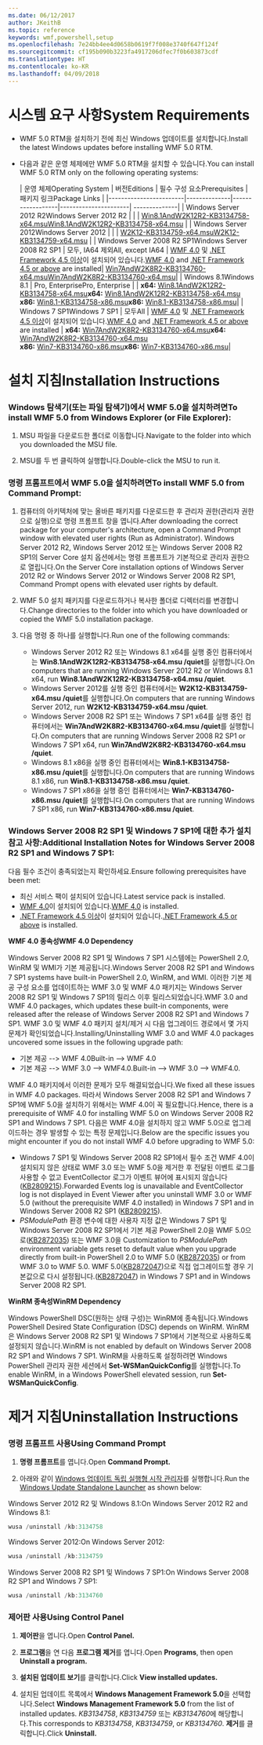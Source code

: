 ```yaml
---
ms.date: 06/12/2017
author: JKeithB
ms.topic: reference
keywords: wmf,powershell,setup
ms.openlocfilehash: 7e24bb4ee4d0658b0619f7f008e3740f647f124f
ms.sourcegitcommit: cf195b090b3223fa4917206dfec7f0b603873cdf
ms.translationtype: HT
ms.contentlocale: ko-KR
ms.lasthandoff: 04/09/2018
---
```

# <a name="system-requirements"></a><span data-ttu-id="4c1d7-102">시스템 요구 사항</span><span class="sxs-lookup"><span data-stu-id="4c1d7-102">System Requirements</span></span>

- <span data-ttu-id="4c1d7-103">WMF 5.0 RTM을 설치하기 전에 최신 Windows 업데이트를 설치합니다.</span><span class="sxs-lookup"><span data-stu-id="4c1d7-103">Install the latest Windows updates before installing WMF 5.0 RTM.</span></span>
- <span data-ttu-id="4c1d7-104">다음과 같은 운영 체제에만 WMF 5.0 RTM을 설치할 수 있습니다.</span><span class="sxs-lookup"><span data-stu-id="4c1d7-104">You can install WMF 5.0 RTM only on the following operating systems:</span></span>

    | <span data-ttu-id="4c1d7-105">운영 체제</span><span class="sxs-lookup"><span data-stu-id="4c1d7-105">Operating System</span></span>       | <span data-ttu-id="4c1d7-106">버전</span><span class="sxs-lookup"><span data-stu-id="4c1d7-106">Editions</span></span>         | <span data-ttu-id="4c1d7-107">필수 구성 요소</span><span class="sxs-lookup"><span data-stu-id="4c1d7-107">Prerequisites</span></span>        |  <span data-ttu-id="4c1d7-108">패키지 링크</span><span class="sxs-lookup"><span data-stu-id="4c1d7-108">Package Links</span></span> |
    |------------------------|--------------|------------------|----------------------| --------------|
    | <span data-ttu-id="4c1d7-109">Windows Server 2012 R2</span><span class="sxs-lookup"><span data-stu-id="4c1d7-109">Windows Server 2012 R2</span></span> |  |  | [<span data-ttu-id="4c1d7-110">Win8.1AndW2K12R2-KB3134758-x64.msu</span><span class="sxs-lookup"><span data-stu-id="4c1d7-110">Win8.1AndW2K12R2-KB3134758-x64.msu</span></span>](http://go.microsoft.com/fwlink/?LinkId=717507) |
    | <span data-ttu-id="4c1d7-111">Windows Server 2012</span><span class="sxs-lookup"><span data-stu-id="4c1d7-111">Windows Server 2012</span></span>    |  |  | [<span data-ttu-id="4c1d7-112">W2K12-KB3134759-x64.msu</span><span class="sxs-lookup"><span data-stu-id="4c1d7-112">W2K12-KB3134759-x64.msu</span></span>](http://go.microsoft.com/fwlink/?LinkId=717506) |
    | <span data-ttu-id="4c1d7-113">Windows Server 2008 R2 SP1</span><span class="sxs-lookup"><span data-stu-id="4c1d7-113">Windows Server 2008 R2 SP1</span></span> | <span data-ttu-id="4c1d7-114">모두, IA64 제외</span><span class="sxs-lookup"><span data-stu-id="4c1d7-114">All, except IA64</span></span> | <span data-ttu-id="4c1d7-115">[WMF 4.0](http://www.microsoft.com/en-us/download/details.aspx?id=40855) 및 [.NET Framework 4.5 이상](https://msdn.microsoft.com/library/5a4x27ek.aspx)이 설치되어 있습니다.</span><span class="sxs-lookup"><span data-stu-id="4c1d7-115">[WMF 4.0](http://www.microsoft.com/en-us/download/details.aspx?id=40855) and [.NET Framework 4.5 or above](https://msdn.microsoft.com/library/5a4x27ek.aspx) are installed</span></span>| [<span data-ttu-id="4c1d7-116">Win7AndW2K8R2-KB3134760-x64.msu</span><span class="sxs-lookup"><span data-stu-id="4c1d7-116">Win7AndW2K8R2-KB3134760-x64.msu</span></span>](http://go.microsoft.com/fwlink/?LinkId=717504)|
    | <span data-ttu-id="4c1d7-117">Windows 8.1</span><span class="sxs-lookup"><span data-stu-id="4c1d7-117">Windows 8.1</span></span> | <span data-ttu-id="4c1d7-118">Pro, Enterprise</span><span class="sxs-lookup"><span data-stu-id="4c1d7-118">Pro, Enterprise</span></span> | | <span data-ttu-id="4c1d7-119">**x64:**  [Win8.1AndW2K12R2-KB3134758-x64.msu](http://go.microsoft.com/fwlink/?LinkId=717507)</span><span class="sxs-lookup"><span data-stu-id="4c1d7-119">**x64:**  [Win8.1AndW2K12R2-KB3134758-x64.msu](http://go.microsoft.com/fwlink/?LinkId=717507)</span></span> </br> <span data-ttu-id="4c1d7-120">**x86:**  [Win8.1-KB3134758-x86.msu](http://go.microsoft.com/fwlink/?LinkID=717963)</span><span class="sxs-lookup"><span data-stu-id="4c1d7-120">**x86:**  [Win8.1-KB3134758-x86.msu](http://go.microsoft.com/fwlink/?LinkID=717963)</span></span>|
    | <span data-ttu-id="4c1d7-121">Windows 7 SP1</span><span class="sxs-lookup"><span data-stu-id="4c1d7-121">Windows 7 SP1</span></span> | <span data-ttu-id="4c1d7-122">모두</span><span class="sxs-lookup"><span data-stu-id="4c1d7-122">All</span></span> | <span data-ttu-id="4c1d7-123">[WMF 4.0](http://www.microsoft.com/en-us/download/details.aspx?id=40855) 및 [.NET Framework 4.5 이상](https://msdn.microsoft.com/library/5a4x27ek.aspx)이 설치되어 있습니다.</span><span class="sxs-lookup"><span data-stu-id="4c1d7-123">[WMF 4.0](http://www.microsoft.com/en-us/download/details.aspx?id=40855) and [.NET Framework 4.5 or above](https://msdn.microsoft.com/library/5a4x27ek.aspx) are installed</span></span> | <span data-ttu-id="4c1d7-124">**x64:**  [Win7AndW2K8R2-KB3134760-x64.msu](http://go.microsoft.com/fwlink/?LinkId=717504)</span><span class="sxs-lookup"><span data-stu-id="4c1d7-124">**x64:**  [Win7AndW2K8R2-KB3134760-x64.msu](http://go.microsoft.com/fwlink/?LinkId=717504)</span></span>  </br> <span data-ttu-id="4c1d7-125">**x86:**  [Win7-KB3134760-x86.msu](http://go.microsoft.com/fwlink/?LinkID=717962)</span><span class="sxs-lookup"><span data-stu-id="4c1d7-125">**x86:**  [Win7-KB3134760-x86.msu](http://go.microsoft.com/fwlink/?LinkID=717962)</span></span>|

# <a name="installation-instructions"></a><span data-ttu-id="4c1d7-126">설치 지침</span><span class="sxs-lookup"><span data-stu-id="4c1d7-126">Installation Instructions</span></span>

### <a name="to-install-wmf-50-from-windows-explorer-or-file-explorer"></a><span data-ttu-id="4c1d7-127">Windows 탐색기(또는 파일 탐색기)에서 WMF 5.0을 설치하려면</span><span class="sxs-lookup"><span data-stu-id="4c1d7-127">To install WMF 5.0 from Windows Explorer (or File Explorer):</span></span>

1. <span data-ttu-id="4c1d7-128">MSU 파일을 다운로드한 폴더로 이동합니다.</span><span class="sxs-lookup"><span data-stu-id="4c1d7-128">Navigate to the folder into which you downloaded the MSU file.</span></span>

2. <span data-ttu-id="4c1d7-129">MSU를 두 번 클릭하여 실행합니다.</span><span class="sxs-lookup"><span data-stu-id="4c1d7-129">Double-click the MSU to run it.</span></span>

### <a name="to-install-wmf-50-from-command-prompt"></a><span data-ttu-id="4c1d7-130">명령 프롬프트에서 WMF 5.0을 설치하려면</span><span class="sxs-lookup"><span data-stu-id="4c1d7-130">To install WMF 5.0 from Command Prompt:</span></span>

1. <span data-ttu-id="4c1d7-131">컴퓨터의 아키텍처에 맞는 올바른 패키지를 다운로드한 후 관리자 권한(관리자 권한으로 실행)으로 명령 프롬프트 창을 엽니다.</span><span class="sxs-lookup"><span data-stu-id="4c1d7-131">After downloading the correct package for your computer's architecture, open a Command Prompt window with elevated user rights (Run as Administrator).</span></span> <span data-ttu-id="4c1d7-132">Windows Server 2012 R2, Windows Server 2012 또는 Windows Server 2008 R2 SP1의 Server Core 설치 옵션에서는 명령 프롬프트가 기본적으로 관리자 권한으로 열립니다.</span><span class="sxs-lookup"><span data-stu-id="4c1d7-132">On the Server Core installation options of Windows Server 2012 R2 or Windows Server 2012 or Windows Server 2008 R2 SP1, Command Prompt opens with elevated user rights by default.</span></span>

2. <span data-ttu-id="4c1d7-133">WMF 5.0 설치 패키지를 다운로드하거나 복사한 폴더로 디렉터리를 변경합니다.</span><span class="sxs-lookup"><span data-stu-id="4c1d7-133">Change directories to the folder into which you have downloaded or copied the WMF 5.0 installation package.</span></span>

3. <span data-ttu-id="4c1d7-134">다음 명령 중 하나를 실행합니다.</span><span class="sxs-lookup"><span data-stu-id="4c1d7-134">Run one of the following commands:</span></span>
    - <span data-ttu-id="4c1d7-135">Windows Server 2012 R2 또는 Windows 8.1 x64를 실행 중인 컴퓨터에서는 **Win8.1AndW2K12R2-KB3134758-x64.msu /quiet**를 실행합니다.</span><span class="sxs-lookup"><span data-stu-id="4c1d7-135">On computers that are running Windows Server 2012 R2 or Windows 8.1 x64, run **Win8.1AndW2K12R2-KB3134758-x64.msu /quiet**.</span></span>
    - <span data-ttu-id="4c1d7-136">Windows Server 2012를 실행 중인 컴퓨터에서는 **W2K12-KB3134759-x64.msu /quiet**를 실행합니다.</span><span class="sxs-lookup"><span data-stu-id="4c1d7-136">On computers that are running Windows Server 2012, run **W2K12-KB3134759-x64.msu /quiet**.</span></span>
    - <span data-ttu-id="4c1d7-137">Windows Server 2008 R2 SP1 또는 Windows 7 SP1 x64를 실행 중인 컴퓨터에서는 **Win7AndW2K8R2-KB3134760-x64.msu /quiet**를 실행합니다.</span><span class="sxs-lookup"><span data-stu-id="4c1d7-137">On computers that are running Windows Server 2008 R2 SP1 or Windows 7 SP1 x64, run **Win7AndW2K8R2-KB3134760-x64.msu /quiet**.</span></span>
    - <span data-ttu-id="4c1d7-138">Windows 8.1 x86을 실행 중인 컴퓨터에서는 **Win8.1-KB3134758-x86.msu /quiet**를 실행합니다.</span><span class="sxs-lookup"><span data-stu-id="4c1d7-138">On computers that are running Windows 8.1 x86, run **Win8.1-KB3134758-x86.msu /quiet**.</span></span>
    - <span data-ttu-id="4c1d7-139">Windows 7 SP1 x86을 실행 중인 컴퓨터에서는 **Win7-KB3134760-x86.msu /quiet**를 실행합니다.</span><span class="sxs-lookup"><span data-stu-id="4c1d7-139">On computers that are running Windows 7 SP1 x86, run **Win7-KB3134760-x86.msu /quiet**.</span></span>

### <a name="additional-installation-notes-for-windows-server-2008-r2-sp1-and-windows-7-sp1"></a><span data-ttu-id="4c1d7-140">Windows Server 2008 R2 SP1 및 Windows 7 SP1에 대한 추가 설치 참고 사항:</span><span class="sxs-lookup"><span data-stu-id="4c1d7-140">Additional Installation Notes for Windows Server 2008 R2 SP1 and Windows 7 SP1:</span></span>

<span data-ttu-id="4c1d7-141">다음 필수 조건이 충족되었는지 확인하세요.</span><span class="sxs-lookup"><span data-stu-id="4c1d7-141">Ensure following prerequisites have been met:</span></span>
- <span data-ttu-id="4c1d7-142">최신 서비스 팩이 설치되어 있습니다.</span><span class="sxs-lookup"><span data-stu-id="4c1d7-142">Latest service pack is installed.</span></span>
- <span data-ttu-id="4c1d7-143">[WMF 4.0](http://www.microsoft.com/en-us/download/details.aspx?id=40855)이 설치되어 있습니다.</span><span class="sxs-lookup"><span data-stu-id="4c1d7-143">[WMF 4.0](http://www.microsoft.com/en-us/download/details.aspx?id=40855) is installed.</span></span>
- <span data-ttu-id="4c1d7-144">[.NET Framework 4.5 이상](https://msdn.microsoft.com/library/5a4x27ek.aspx)이 설치되어 있습니다.</span><span class="sxs-lookup"><span data-stu-id="4c1d7-144">[.NET Framework 4.5 or above](https://msdn.microsoft.com/library/5a4x27ek.aspx) is installed.</span></span>

<span data-ttu-id="4c1d7-145">**WMF 4.0 종속성**</span><span class="sxs-lookup"><span data-stu-id="4c1d7-145">**WMF 4.0 Dependency**</span></span>

<span data-ttu-id="4c1d7-146">Windows Server 2008 R2 SP1 및 Windows 7 SP1 시스템에는 PowerShell 2.0, WinRM 및 WMI가 기본 제공됩니다.</span><span class="sxs-lookup"><span data-stu-id="4c1d7-146">Windows Server 2008 R2 SP1 and Windows 7 SP1 systems have built-in PowerShell 2.0, WinRM, and WMI.</span></span> <span data-ttu-id="4c1d7-147">이러한 기본 제공 구성 요소를 업데이트하는 WMF 3.0 및 WMF 4.0 패키지는 Windows Server 2008 R2 SP1 및 Windows 7 SP1의 릴리스 이후 릴리스되었습니다.</span><span class="sxs-lookup"><span data-stu-id="4c1d7-147">WMF 3.0 and WMF 4.0 packages, which updates these built-in components, were released after the release of Windows Server 2008 R2 SP1 and Windows 7 SP1.</span></span> <span data-ttu-id="4c1d7-148">WMF 3.0 및 WMF 4.0 패키지 설치/제거 시 다음 업그레이드 경로에서 몇 가지 문제가 확인되었습니다.</span><span class="sxs-lookup"><span data-stu-id="4c1d7-148">Installing/Uninstalling WMF 3.0 and WMF 4.0 packages uncovered some issues in the following upgrade path:</span></span>

- <span data-ttu-id="4c1d7-149">기본 제공 --> WMF 4.0</span><span class="sxs-lookup"><span data-stu-id="4c1d7-149">Built-in --> WMF 4.0</span></span>
- <span data-ttu-id="4c1d7-150">기본 제공 --> WMF 3.0 --> WMF4.0.</span><span class="sxs-lookup"><span data-stu-id="4c1d7-150">Built-in --> WMF 3.0 --> WMF4.0.</span></span>

<span data-ttu-id="4c1d7-151">WMF 4.0 패키지에서 이러한 문제가 모두 해결되었습니다.</span><span class="sxs-lookup"><span data-stu-id="4c1d7-151">We fixed all these issues in WMF 4.0 packages.</span></span> <span data-ttu-id="4c1d7-152">따라서 Windows Server 2008 R2 SP1 and Windows 7 SP1에 WMF 5.0을 설치하기 위해서는 WMF 4.0이 꼭 필요합니다.</span><span class="sxs-lookup"><span data-stu-id="4c1d7-152">Hence, there is a prerequisite of WMF 4.0 for installing WMF 5.0 on Windows Server 2008 R2 SP1 and Windows 7 SP1.</span></span> <span data-ttu-id="4c1d7-153">다음은 WMF 4.0을 설치하지 않고 WMF 5.0으로 업그레이드하는 경우 발생할 수 있는 특정 문제입니다.</span><span class="sxs-lookup"><span data-stu-id="4c1d7-153">Below are the specific issues you might encounter if you do not install WMF 4.0 before upgrading to WMF 5.0:</span></span>

- <span data-ttu-id="4c1d7-154">Windows 7 SP1 및 Windows Server 2008 R2 SP1에서 필수 조건 WMF 4.0이 설치되지 않은 상태로 WMF 3.0 또는 WMF 5.0을 제거한 후 전달된 이벤트 로그를 사용할 수 없고 EventCollector 로그가 이벤트 뷰어에 표시되지 않습니다([KB2809215](https://support.microsoft.com/en-us/kb/2809215)).</span><span class="sxs-lookup"><span data-stu-id="4c1d7-154">Forwarded Events log is unavailable and EventCollector log is not displayed in Event Viewer after you uninstall WMF 3.0 or WMF 5.0 (without the prerequisite WMF 4.0 installed) in Windows 7 SP1 and in Windows Server 2008 R2 SP1 ([KB2809215](https://support.microsoft.com/en-us/kb/2809215)).</span></span>
- <span data-ttu-id="4c1d7-155">*PSModulePath* 환경 변수에 대한 사용자 지정 값은 Windows 7 SP1 및 Windows Server 2008 R2 SP1에서 기본 제공 PowerShell 2.0을 WMF 5.0으로([KB2872035](https://support.microsoft.com/en-us/kb/2872035)) 또는 WMF 3.0을 </span><span class="sxs-lookup"><span data-stu-id="4c1d7-155">Customization to *PSModulePath* environment variable gets reset to default value when you upgrade directly from built-in PowerShell 2.0 to WMF 5.0 ([KB2872035](https://support.microsoft.com/en-us/kb/2872035)) or from WMF 3.0 to WMF 5.0.</span></span> <span data-ttu-id="4c1d7-156">WMF 5.0([KB2872047](https://support.microsoft.com/en-us/kb/2872047))으로 직접 업그레이드할 경우 기본값으로 다시 설정됩니다.</span><span class="sxs-lookup"><span data-stu-id="4c1d7-156">([KB2872047](https://support.microsoft.com/en-us/kb/2872047)) in Windows 7 SP1 and in Windows Server 2008 R2 SP1.</span></span>

<span data-ttu-id="4c1d7-157">**WinRM 종속성**</span><span class="sxs-lookup"><span data-stu-id="4c1d7-157">**WinRM Dependency**</span></span>

<span data-ttu-id="4c1d7-158">Windows PowerShell DSC(원하는 상태 구성)는 WinRM에 종속됩니다.</span><span class="sxs-lookup"><span data-stu-id="4c1d7-158">Windows PowerShell Desired State Configuration (DSC) depends on WinRM.</span></span> <span data-ttu-id="4c1d7-159">WinRM은 Windows Server 2008 R2 SP1 및 Windows 7 SP1에서 기본적으로 사용하도록 설정되지 않습니다.</span><span class="sxs-lookup"><span data-stu-id="4c1d7-159">WinRM is not enabled by default on Windows Server 2008 R2 SP1 and Windows 7 SP1.</span></span> <span data-ttu-id="4c1d7-160">WinRM을 사용하도록 설정하려면 Windows PowerShell 관리자 권한 세션에서 **Set-WSManQuickConfig**를 실행합니다.</span><span class="sxs-lookup"><span data-stu-id="4c1d7-160">To enable WinRM, in a Windows PowerShell elevated session, run **Set-WSManQuickConfig**.</span></span>

# <a name="uninstallation-instructions"></a><span data-ttu-id="4c1d7-161">제거 지침</span><span class="sxs-lookup"><span data-stu-id="4c1d7-161">Uninstallation Instructions</span></span>

### <a name="using-command-prompt"></a><span data-ttu-id="4c1d7-162">명령 프롬프트 사용</span><span class="sxs-lookup"><span data-stu-id="4c1d7-162">Using Command Prompt</span></span>

1.  <span data-ttu-id="4c1d7-163">**명령 프롬프트**를 엽니다.</span><span class="sxs-lookup"><span data-stu-id="4c1d7-163">Open **Command Prompt.**</span></span>

2.  <span data-ttu-id="4c1d7-164">아래와 같이 [Windows 업데이트 독립 실행형 시작 관리자](https://support.microsoft.com/en-us/kb/934307)를 실행합니다.</span><span class="sxs-lookup"><span data-stu-id="4c1d7-164">Run the [Windows Update Standalone Launcher](https://support.microsoft.com/en-us/kb/934307) as shown below:</span></span>

<span data-ttu-id="4c1d7-165">Windows Server 2012 R2 및 Windows 8.1:</span><span class="sxs-lookup"><span data-stu-id="4c1d7-165">On Windows Server 2012 R2 and Windows 8.1:</span></span>
```powershell
wusa /uninstall /kb:3134758
```
<span data-ttu-id="4c1d7-166">Windows Server 2012:</span><span class="sxs-lookup"><span data-stu-id="4c1d7-166">On Windows Server 2012:</span></span>
```powershell
wusa /uninstall /kb:3134759
```
<span data-ttu-id="4c1d7-167">Windows Server 2008 R2 SP1 및 Windows 7 SP1:</span><span class="sxs-lookup"><span data-stu-id="4c1d7-167">On Windows Server 2008 R2 SP1 and Windows 7 SP1:</span></span>
```powershell
wusa /uninstall /kb:3134760
```

### <a name="using-control-panel"></a><span data-ttu-id="4c1d7-168">제어판 사용</span><span class="sxs-lookup"><span data-stu-id="4c1d7-168">Using Control Panel</span></span>

1.  <span data-ttu-id="4c1d7-169">**제어판**을 엽니다.</span><span class="sxs-lookup"><span data-stu-id="4c1d7-169">Open **Control Panel.**</span></span>

2.  <span data-ttu-id="4c1d7-170">**프로그램**을 연 다음 **프로그램 제거**를 엽니다.</span><span class="sxs-lookup"><span data-stu-id="4c1d7-170">Open **Programs**, then open **Uninstall a program.**</span></span>

3.  <span data-ttu-id="4c1d7-171">**설치된 업데이트 보기**를 클릭합니다.</span><span class="sxs-lookup"><span data-stu-id="4c1d7-171">Click **View installed updates.**</span></span>

4.  <span data-ttu-id="4c1d7-172">설치된 업데이트 목록에서 **Windows Management Framework 5.0**을 선택합니다.</span><span class="sxs-lookup"><span data-stu-id="4c1d7-172">Select **Windows Management Framework 5.0** from the list of installed updates.</span></span> <span data-ttu-id="4c1d7-173">*KB3134758*, *KB3134759* 또는 *KB3134760*에 해당합니다.</span><span class="sxs-lookup"><span data-stu-id="4c1d7-173">This corresponds to *KB3134758*, *KB3134759*, or *KB3134760*.</span></span> <span data-ttu-id="4c1d7-174">**제거**를 클릭합니다.</span><span class="sxs-lookup"><span data-stu-id="4c1d7-174">Click **Uninstall.**</span></span>